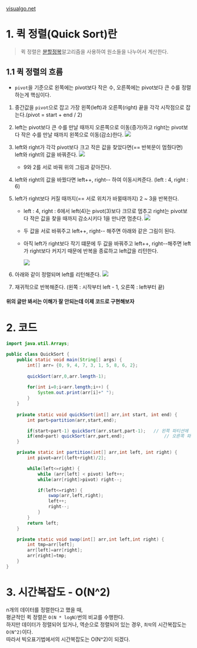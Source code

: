 [visualgo.net](https://visualgo.net/en/sorting)

# 1. 퀵 정렬(Quick Sort)란
> 퀵 정렬은 [분할정복](https://github.com/hyunbenny/study/blob/main/%EC%95%8C%EA%B3%A0%EB%A6%AC%EC%A6%98/5.%EB%B6%84%ED%95%A0%EC%A0%95%EB%B3%B5.md)알고리즘을 사용하여 원소들을 나누어서 계산한다. 

## 1.1 퀵 정렬의 흐름
* `pivot`을 기준으로 왼쪽에는 pivot보다 작은 수, 오른쪽에는 pivot보다 큰 수를 정렬하는게 핵심이다.
1. 중간값을 `pivot`으로 잡고 가장 왼쪽(left)과 오른쪽(right) 끝을 각각 시작점으로 잡는다.(pivot = start + end / 2)
2. left는 pivot보다 큰 수를 만날 때까지 오른쪽으로 이동(증가)하고 right는 pivot보다 작은 수를 만날 때까지 왼쪽으로 이동(감소)한다.
![](https://file.notion.so/f/s/4681161e-aeb4-4682-b0be-1dc7f7a97b77/Untitled.png?id=eb046d3e-002f-436c-9259-ffb2017cf528&table=block&spaceId=f9c12af7-5300-478f-8a5e-82006832e053&expirationTimestamp=1689753600000&signature=yLcbCL5vwN4NFSeRB3LK3KO8uTQ2_Z9YrJ1EILKXMJA&downloadName=Untitled.png)
3. left와 right가 각각 pivot보다 크고 작은 값을 찾았다면(== 반복문이 멈췄다면) left와 right의 값을 바꿔준다.
![](https://file.notion.so/f/s/fcfe5806-0190-4422-b77b-b5e0fb0a292a/Untitled.png?id=18ac3b29-abb0-4fae-a6e8-e92872721184&table=block&spaceId=f9c12af7-5300-478f-8a5e-82006832e053&expirationTimestamp=1689753600000&signature=IrTNas5j2LCMm7gY8pkvS4Wy9K-ZAvsJqn4Txk7_vw0&downloadName=Untitled.png)
   - 9와 2를 서로 바꿔 위의 그림과 같아진다.
4. left와 right의 값을 바꿨다면 left++, right-- 하여 이동시켜준다. (left : 4, right : 6)
5. left가 right보다 커질 때까지(== 서로 위치가 바뀔때까지) 2 ~ 3을 반복한다.
   -  left : 4, right : 6에서 left(4)는 pivot(3)보다 크므로 멈추고 right는 pivot보다 작은 값을 찾을 때까지 감소시키다 1을 만나면 멈춘다.
  ![](https://file.notion.so/f/s/ac691508-6656-4e2f-9e5a-416a39bef097/Untitled.png?id=4f27ae3d-2048-4563-9009-a796be35a801&table=block&spaceId=f9c12af7-5300-478f-8a5e-82006832e053&expirationTimestamp=1689753600000&signature=10T4xMn4VJYxBhp3SkZomHygSKedLlGsvey-BSLCdBU&downloadName=Untitled.png)
   - 두 값을 서로 바꿔주고 left++, right-- 해주면 아래와 같은 그림이 된다.
   - 아직 left가 right보다 작기 떄문에 두 값을 바꿔주고 left++, right--해주면 left가 right보다 커지기 때문에 반복을 종료하고 left값을 리턴한다.
     
     ![](https://file.notion.so/f/s/6b9ac54b-ef47-4035-aed0-3d75191ef328/Untitled.png?id=b8b6407e-50e3-4309-9fdf-5f8b33cb18d5&table=block&spaceId=f9c12af7-5300-478f-8a5e-82006832e053&expirationTimestamp=1689753600000&signature=eQ_wl_s3Dbuth9Kky4MxalDNAU_dND1yme1K7uXHkpE&downloadName=Untitled.png)
        
6. 아래와 같이 정렬되며 left를 리턴해준다.
   ![](https://file.notion.so/f/s/ba422474-f3cc-4d01-87b1-41d9b5cf9af1/Untitled.png?id=5c9dcff3-59cd-45f9-8cee-d856eb83c17c&table=block&spaceId=f9c12af7-5300-478f-8a5e-82006832e053&expirationTimestamp=1689753600000&signature=iUMyH0Dk9WllBBkJFuGHV7A17plLqcrF1W_mtmiRt9Q&downloadName=Untitled.png)
7. 재귀적으로 반복해준다. (왼쪽 : 시작부터 left - 1, 오른쪽 : left부터 끝)  

#### 위의 글만 봐서는 이해가 잘 안되는데 이제 코드로 구현해보자
# 2. 코드
```java
import java.util.Arrays;

public class QuickSort {
    public static void main(String[] args) {
        int[] arr= {0, 9, 4, 7, 3, 1, 5, 8, 6, 2};
        
        quickSort(arr,0,arr.length-1);
        
        for(int i=0;i<arr.length;i++) {
            System.out.print(arr[i]+" ");
        }
    }
    
    private static void quickSort(int[] arr,int start, int end) {
        int part=partition(arr,start,end);

        if(start<part-1) quickSort(arr,start,part-1);   // 왼쪽 파티션에 정렬할 값이 있으면 재귀
        if(end>part) quickSort(arr,part,end);               // 오른쪽 파티션에 정렬할 값이 있으면 재귀
    }

    private static int partition(int[] arr,int left, int right) {
        int pivot=arr[(left+right)/2];

        while(left<=right) {
            while (arr[left] < pivot) left++;
            while(arr[right]>pivot) right--;

            if(left<=right) {
                swap(arr,left,right);
                left++;
                right--;
            }
        }
        return left;
    }

    private static void swap(int[] arr,int left,int right) {
        int tmp=arr[left];
        arr[left]=arr[right];
        arr[right]=tmp;
    }
}
```

# 3. 시간복잡도 - O(N^2)
n개의 데이터를 정렬한다고 했을 때, <br/>
평균적인 퀵 정렬은 `O(N * logN)`번의 비교를 수행한다.<br/>
하지만 데이터가 정렬되어 있거나, 역순으로 정렬되어 있는 경우, `최악`의 시간복잡도는 `O(N^2)`이다. <br/>
따라서 빅오표기법에서의 시간복잡도는 O(N^2)이 되겠다.


